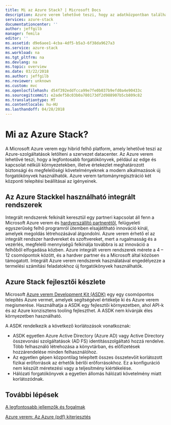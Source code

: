 ```yaml
---
title: Mi az Azure Stack? | Microsoft Docs
description: Azure verem lehetővé teszi, hogy az adatközpontban található Azure-szolgáltatások futtatásához.
services: azure-stack
documentationcenter: ''
author: jeffgilb
manager: femila
editor: ''
ms.assetid: d9e6aee1-4cba-4df5-b5a3-6f38da9627a3
ms.service: azure-stack
ms.workload: na
ms.tgt_pltfrm: na
ms.devlang: na
ms.topic: overview
ms.date: 03/22/2018
ms.author: jeffgilb
ms.reviewer: unknown
ms.custom: mvc
ms.openlocfilehash: d54f392eddfcca99e7fe0b037b9efd0a4e90433c
ms.sourcegitcommit: e2adef58c03b0a780173df2d988907b5cb809c82
ms.translationtype: MT
ms.contentlocale: hu-HU
ms.lasthandoff: 04/28/2018
---
```

# <a name="what-is-azure-stack"></a>Mi az Azure Stack?

A Microsoft Azure verem egy hibrid felhő platform, amely lehetővé teszi az Azure-szolgáltatások letölteni a szervezet datacenter.  Az Azure verem lehetővé teszi, hogy a legfontosabb forgatókönyvek, például az edge és kapcsolat nélküli környezetekben, illetve értekezlet meghatározott biztonsági és megfelelőségi követelményeknek a modern alkalmazások új forgatókönyvek használhatók.  Azure verem tartományregisztráció két központi telepítési beállításai az igényeinek.

## <a name="azure-stack-integrated-systems"></a>Az Azure Stackkel használható integrált rendszerek
Integrált rendszerek felkínált keresztül egy partneri kapcsolat áll fenn a Microsoft Azure verem és [hardverszállító partnerétől](https://azure.microsoft.com/overview/azure-stack/integrated-systems/), felügyeleti egyszerűség felhő programról ütemben elsajátítható innováció kínál, amelyek megoldás létrehozásával átgondolni.  Azure verem érhető el az integrált rendszer hardvereket és szoftvereket, mert a rugalmasság és a vezérlés, megfelelő mennyiségű felkínálja továbbra is az innováció a felhőből elfogadása közben.  Azure integrált verem rendszerek mérete a 4 – 12 csomópontok között, és a hardver partner és a Microsoft által közösen támogatott.  Integrált Azure verem rendszerek használatával engedélyezze a termelési számítási feladatokhoz új forgatókönyvek használhatók.    

## <a name="azure-stack-development-kit"></a>Azure Stack fejlesztői készlete
Microsoft [Azure verem Development Kit (ASDK)](.\asdk\asdk-what-is.md) egy egy csomópontos telepítés Azure vermet, amelyek segítségével értékelje ki és Azure verem megismerése.  Használhatja a ASDK egy fejlesztői környezetben, ahol API-k és az Azure konzisztens tooling fejleszthet. A ASDK nem kívánják éles környezetben használható.

A ASDK rendelkezik a következő korlátozások vonatkoznak:
* ASDK egyetlen Azure Active Directory (Azure AD) vagy Active Directory összevonási szolgáltatások (AD FS) identitásszolgáltató hozzá rendelve. Több felhasználó létrehozása a könyvtárban, és előfizetések hozzárendelése minden felhasználóhoz.
* Az egyetlen gépen központilag telepített összes összetevőit korlátozott fizikai erőforrások az érhetők bérlői erőforrásokhoz. Ez a konfiguráció nem készült méretezési vagy a teljesítmény kiértékelése.
* Hálózati forgatókönyvek a egyetlen állomás hálózati követelmény miatt korlátozódnak.  

## <a name="next-steps"></a>További lépések
[A legfontosabb jellemzők és fogalmak](azure-stack-key-features.md)

[Azure verem: Az Azure (pdf) kiterjesztés](https://azure.microsoft.com/resources/azure-stack-an-extension-of-azure/)

